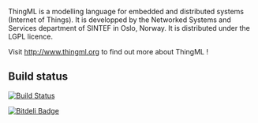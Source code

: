 ThingML is a modelling language for embedded and distributed systems (Internet of Things).
It is developped by the Networked Systems and Services department of SINTEF in Oslo, Norway.
It is distributed under the LGPL licence.

Visit http://www.thingml.org to find out more about ThingML !

## Build status

[![Build Status](https://drone.io/github.com/SINTEF-9012/ThingML/status.png)](https://drone.io/github.com/SINTEF-9012/ThingML/latest)


[![Bitdeli Badge](https://d2weczhvl823v0.cloudfront.net/SINTEF-9012/thingml/trend.png)](https://bitdeli.com/free "Bitdeli Badge")

